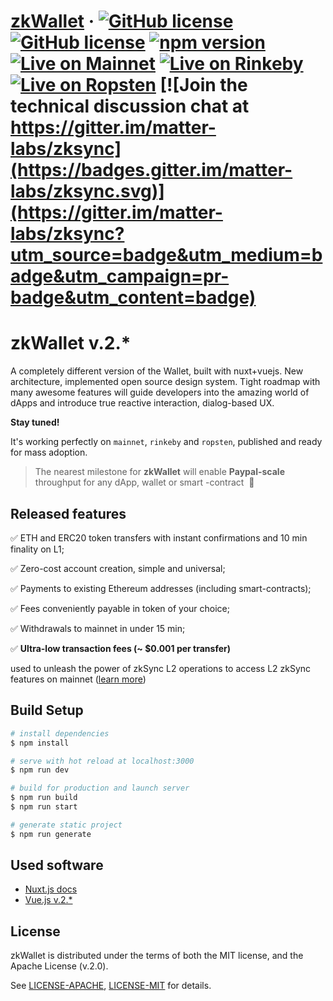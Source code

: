 # [zkWallet](https://wallet.zksync.io/) &middot; [![GitHub license](https://img.shields.io/badge/license-MIT-blue.svg)](https://github.com/matter-labs/zksync-wallet/blob/master/LICENSE-MIT) [![GitHub license](https://img.shields.io/badge/license-Apache%202-blue)](https://github.com/matter-labs/zksync-wallet/blob/master/LICENSE-MIT) [![npm version](https://img.shields.io/npm/v/zksync.svg?style=flat)](https://www.npmjs.com/package/zksync) [![Live on Mainnet](https://img.shields.io/badge/wallet-Live%20on%20Mainnet-blue)](https://wallet.zksync.io) [![Live on Rinkeby](https://img.shields.io/badge/wallet-Live%20on%20Rinkeby-blue)](https://rinkeby.zksync.io) [![Live on Ropsten](https://img.shields.io/badge/wallet-Live%20on%20Ropsten-blue)](https://ropsten.zksync.io) [![Join the technical discussion chat at https://gitter.im/matter-labs/zksync](https://badges.gitter.im/matter-labs/zksync.svg)](https://gitter.im/matter-labs/zksync?utm_source=badge&utm_medium=badge&utm_campaign=pr-badge&utm_content=badge)


# zkWallet v.2.*

A completely different version of the Wallet, built with nuxt+vuejs.
New architecture, implemented open source design system. Tight roadmap with many awesome features will guide developers into the amazing world of dApps and introduce true
 reactive interaction, dialog-based UX.
 
**Stay tuned!**

It's working perfectly on ```mainnet```, ```rinkeby``` and ```ropsten```, published and ready for mass adoption.

> The nearest milestone for **zkWallet**  will enable **Paypal-scale** throughput for any dApp, wallet or smart
>-contract &nbsp;🚀

## Released features

✅ ETH and ERC20 token transfers with instant confirmations and 10 min finality on L1;

✅ Zero-cost account creation, simple and universal;

✅ Payments to existing Ethereum addresses (including smart-contracts);

✅ Fees conveniently payable in token of your choice;

✅ Withdrawals to mainnet in under 15 min;

✅ **Ultra-low transaction fees (~ $0.001 per transfer)**

used to unleash the power of zkSync L2 operations to access L2 zkSync features on mainnet ([learn more]())

## Build Setup

``` bash
# install dependencies
$ npm install

# serve with hot reload at localhost:3000
$ npm run dev

# build for production and launch server
$ npm run build
$ npm run start

# generate static project
$ npm run generate
```

## Used software

* [Nuxt.js docs](https://nuxtjs.org)
* [Vue.js v.2.*](https://vuejs.org)

## License

zkWallet is distributed under the terms of both the MIT license, and the Apache License (v.2.0).

See [LICENSE-APACHE](LICENSE-APACHE), [LICENSE-MIT](LICENSE-MIT) for details.

